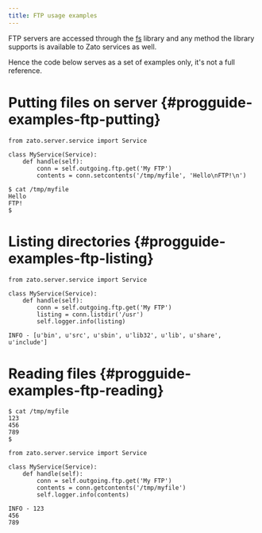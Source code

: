 ```yaml
---
title: FTP usage examples
---
```


FTP servers are accessed through the
[fs](http://docs.pyfilesystem.org/en/latest/)
library and any method
the library supports is available to Zato services as well.

Hence the code below serves as a set of examples only, it\'s not a full reference.

Putting files on server {#progguide-examples-ftp-putting}
=======================

``` {.python}
from zato.server.service import Service

class MyService(Service):
    def handle(self):
        conn = self.outgoing.ftp.get('My FTP')
        contents = conn.setcontents('/tmp/myfile', 'Hello\nFTP!\n')
```

``` 
$ cat /tmp/myfile
Hello
FTP!
$
```

Listing directories {#progguide-examples-ftp-listing}
===================

``` {.python}
from zato.server.service import Service

class MyService(Service):
    def handle(self):
        conn = self.outgoing.ftp.get('My FTP')
        listing = conn.listdir('/usr')
        self.logger.info(listing)
```

``` {.python}
INFO - [u'bin', u'src', u'sbin', u'lib32', u'lib', u'share', u'include']
```

Reading files {#progguide-examples-ftp-reading}
=============

``` 
$ cat /tmp/myfile
123
456
789
$
```

``` {.python}
from zato.server.service import Service

class MyService(Service):
    def handle(self):
        conn = self.outgoing.ftp.get('My FTP')
        contents = conn.getcontents('/tmp/myfile')
        self.logger.info(contents)
```

``` 
INFO - 123
456
789
```
